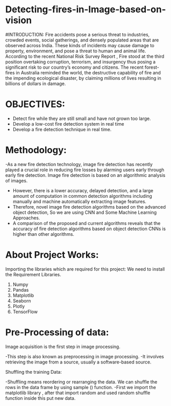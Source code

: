 # Detecting-fires-in-Image-based-on-vision
#INTRODUCTION: 
Fire accidents pose a serious threat to industries, crowded events, social gatherings, and densely populated areas that are observed across India. These kinds of incidents may cause damage to property, environment, and pose a threat to human and animal life. According to the recent National Risk Survey Report , Fire stood at the third position overtaking corruption, terrorism, and insurgency thus posing a significant risk to our country’s economy and citizens. The recent forest-fires in Australia reminded the world, the destructive capability of fire and the impending ecological disaster, by claiming millions of lives resulting in billions of dollars in damage.
 
# OBJECTIVES:
-	Detect fire while they are still small and have not grown too large.
-	Develop a low-cost fire detection system in real time
-	Develop a fire detection technique in real time.
 
# Methodology: 
-As a new fire detection technology, image fire detection has recently played a crucial role in reducing fire losses by alarming users early through early fire detection. Image fire detection is based on an algorithmic analysis of images.
-	However, there is a lower accuracy, delayed detection, and a large amount of computation in common detection algorithms including manually and machine automatically extracting image features.
-	Therefore, novel image fire detection algorithms based on the advanced object detection, So we are using CNN and Some Machine Learning Approaches.
-	A comparison of the proposed and current algorithms reveals that the accuracy of fire detection algorithms based on object detection CNNs is higher than other algorithms.

# About Project Works: 
Importing the libraries which are required for this project: We need to install the Requirement Libraries.
1.	Numpy
2.	Pandas
3.	Matplotlib
4.	Seaborn
5.	Plotly
6.	TensorFlow

# Pre-Processing of data: 
Image acquisition is the first step in image	processing.

-This	step	is	also	known	as	preprocessing	in	image processing.
-It involves retrieving the image from a source, usually a software-based source.

Shuffling the training Data: 

-Shuffling means reordering or rearranging the data. We can shuffle the rows in the data frame by using sample () function.
-First we import the matplotlib library , after that import random and used random shuffle function inside this put new data.


